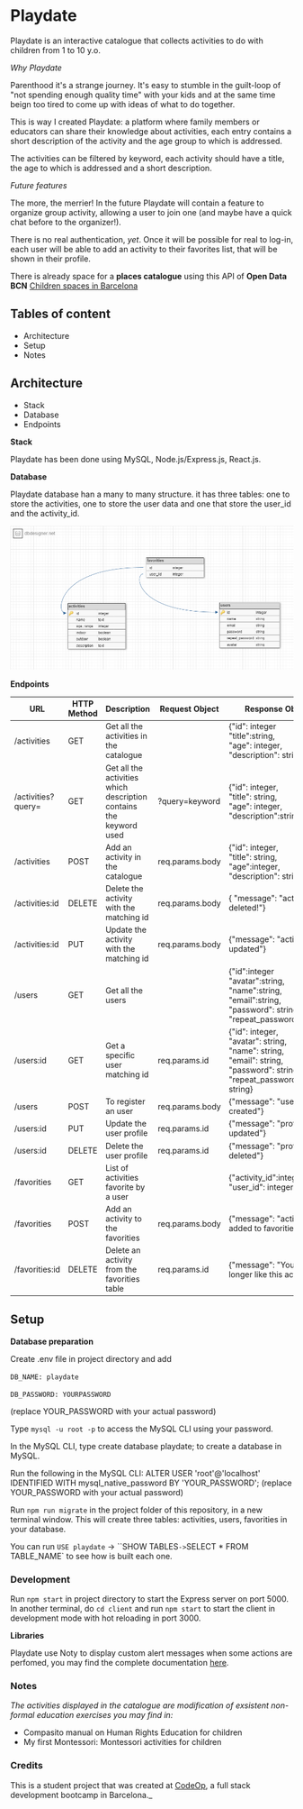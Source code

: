 # Playdate

Playdate is an interactive catalogue that collects activities to do with children from 1 to 10 y.o.

*Why Playdate*

Parenthood it's a strange journey. It's easy to stumble in the guilt-loop of "not spending enough quality time" with your kids and at the same time beign too tired to come up with ideas of what to do together.

This is way I created Playdate: a platform where family members or educators can share their knowledge about activities, each entry contains a short description of the activity and the age group to which is addressed.

The activities can be filtered by keyword, each activity should have a title, the age to which is addressed and a short description.

*Future features* 

The more, the merrier! In the future Playdate will contain a feature to organize group activity, allowing a user to join one (and maybe have a quick chat before to the organizer!).

There is no real authentication, *yet*. Once it will be possible for real to log-in, each user will be able to add an activity to their favorites list, that will be shown in their profile.

There is already space for a **places catalogue** using this API of  **Open Data BCN** [Children spaces in Barcelona](https://opendata-ajuntament.barcelona.cat/data/en/dataset/culturailleure-espaisinfantils/resource/1d94653e-33a4-4ca2-94f6-83de6f3014fb)

## Tables of content

- Architecture
- Setup
- Notes

## Architecture

- Stack
- Database
- Endpoints

**Stack**

Playdate has been done using MySQL, Node.js/Express.js, React.js.

**Database**

Playdate database han a many to many structure. it has three tables: one to store the activities, one to store the user data and one that store the user_id and the activity_id.

![database schema](client\databaseschema.png)


**Endpoints**


| URL                	| HTTP Method 	| Description                                                        	| Request Object  	| Response Object                                                                                                                  	|
|--------------------	|-------------	|--------------------------------------------------------------------	|-----------------	|----------------------------------------------------------------------------------------------------------------------------------	|
| /activities        	| GET         	| Get all the activities in the catalogue                            	|                 	| {"id": integer<br>"title":string,<br>"age": integer,<br>"description": string}                                                    	|
| /activities?query= 	| GET         	| Get all the activities which description contains the keyword used 	| ?query=keyword  	| {"id": integer,<br>"title": string,<br>"age": integer,<br>"description":string}                                                   	|
| /activities        	| POST        	| Add an activity in the catalogue                                   	| req.params.body 	| {"id": integer,<br>"title": string,<br>"age":integer,<br>"description": string}                                                   	|
| /activities:id     	| DELETE      	| Delete the activity with the matching id                           	| req.params.body 	| { "message": "activity deleted!"}                                                                                                	|
| /activities:id     	| PUT         	| Update the activity with the matching id                           	| req.params.body 	| {"message": "activity updated"}                                                                                                  	|
| /users             	| GET         	| Get all the users                                                  	|                 	| {"id":integer<br>"avatar":string,<br>"name":string, <br>"email":string,<br>"password": string, <br>"repeat_password":string}     	|
| /users:id          	| GET         	| Get a specific user matching id                                    	| req.params.id   	| {"id": integer,<br>"avatar": string,<br>"name": string,<br>"email": string,<br>"password": string,<br>"repeat_password": string} 	|
| /users             	| POST        	| To register an user                                                	| req.params.body 	| {"message": "user created"}                                                                                                      	|
| /users:id          	| PUT         	| Update the user profile                                            	| req.params.id   	| {"message": "profile updated"}                                                                                                   	|
| /users:id          	| DELETE      	| Delete the user profile                                            	| req.params.id   	| {"message": "profile deleted"}                                                                                                   	|
| /favorities        	| GET         	| List of activities favorite by a user                              	|                 	| {"activity_id":integer,<br>"user_id": integer}                                                                                   	|
| /favorities        	| POST        	| Add an activity to the favorities                                  	| req.params.body 	| {"message": "activity added to favorities"}                                                                                      	|
| /favorities:id     	| DELETE      	| Delete an activity from the favorities table                       	| req.params.id   	| {"message": "You no longer like this activity"}                                                                                  	|

## Setup

**Database preparation**

Create .env file in project directory and add

`DB_NAME: playdate`

`DB_PASSWORD: YOURPASSWORD`

(replace YOUR_PASSWORD with your actual password)

Type `mysql -u root -p` to access the MySQL CLI using your password.

In the MySQL CLI, type create database playdate; to create a database in MySQL.

Run the following in the MySQL CLI: ALTER USER 'root'@'localhost' IDENTIFIED WITH mysql_native_password BY 'YOUR_PASSWORD'; (replace YOUR_PASSWORD with your actual password)

Run `npm run migrate` in the project folder of this repository, in a new terminal window. This will create three tables: activities, users, favorities in your database.

You can run `USE playdate` -> ``SHOW TABLES` -> `SELECT * FROM TABLE_NAME` to see how is built each one.

### **Development**

Run `npm start` in project directory to start the Express server on port 5000.
In another terminal, do `cd client` and run `npm start` to start the client in development mode with hot reloading in port 3000.

**Libraries**


Playdate use Noty to display custom alert messages when some actions are perfomed, you may find the complete documentation [here](https://ned.im/noty/#/).


### Notes

*The activities displayed in the catalogue are modification of exsistent non-formal education exercises you may find in:*

- Compasito manual on Human Rights Education for children
- My first Montessori: Montessori activities for children

### Credits

This is a student project that was created at [CodeOp](http://codeop.tech), a full stack development bootcamp in Barcelona._

